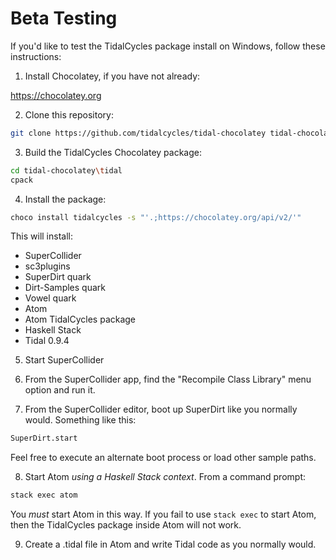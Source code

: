 # Beta Testing

If you'd like to test the TidalCycles package install on Windows, follow these instructions:

1. Install Chocolatey, if you have not already:

https://chocolatey.org

2. Clone this repository:

```bash
git clone https://github.com/tidalcycles/tidal-chocolatey tidal-chocolatey
```

3. Build the TidalCycles Chocolatey package:

```bash
cd tidal-chocolatey\tidal
cpack
```

4. Install the package:

```bash
choco install tidalcycles -s "'.;https://chocolatey.org/api/v2/'"
```

This will install:

- SuperCollider
- sc3plugins
- SuperDirt quark
- Dirt-Samples quark
- Vowel quark
- Atom
- Atom TidalCycles package
- Haskell Stack
- Tidal 0.9.4

5. Start SuperCollider

6. From the SuperCollider app, find the "Recompile Class Library" menu option and run it.

7. From the SuperCollider editor, boot up SuperDirt like you normally would. Something like this:

```bash
SuperDirt.start
```

Feel free to execute an alternate boot process or load other sample paths.

8. Start Atom *using a Haskell Stack context*. From a command prompt:

```bash
stack exec atom
```

You *must* start Atom in this way. If you fail to use `stack exec` to start Atom, then the TidalCycles package inside Atom will not work.


9. Create a .tidal file in Atom and write Tidal code as you normally would. 


